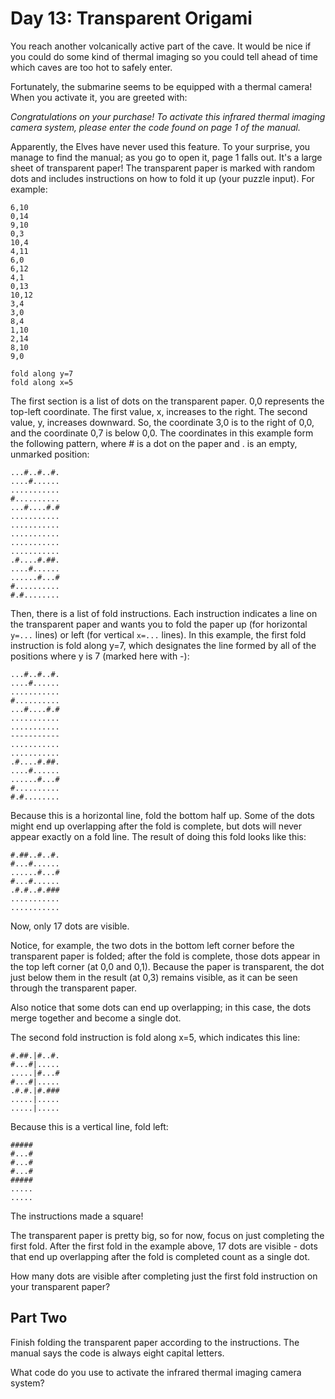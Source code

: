 # Day 13: Transparent Origami

You reach another volcanically active part of the cave. 
It would be nice if you could do some kind of thermal imaging so you could tell ahead of time which caves are too hot to safely enter.

Fortunately, the submarine seems to be equipped with a thermal camera! 
When you activate it, you are greeted with:

_Congratulations on your purchase! To activate this infrared thermal imaging
camera system, please enter the code found on page 1 of the manual._

Apparently, the Elves have never used this feature. To your surprise, you manage to find the manual; as you go to open it, page 1 falls out. 
It's a large sheet of transparent paper! 
The transparent paper is marked with random dots and includes instructions on how to fold it up (your puzzle input). 
For example:

```
6,10
0,14
9,10
0,3
10,4
4,11
6,0
6,12
4,1
0,13
10,12
3,4
3,0
8,4
1,10
2,14
8,10
9,0

fold along y=7
fold along x=5
```

The first section is a list of dots on the transparent paper. 0,0 represents the top-left coordinate. 
The first value, x, increases to the right. The second value, y, increases downward. 
So, the coordinate 3,0 is to the right of 0,0, and the coordinate 0,7 is below 0,0. 
The coordinates in this example form the following pattern, where # is a dot on the paper and . is an empty, unmarked position:

```
...#..#..#.
....#......
...........
#..........
...#....#.#
...........
...........
...........
...........
...........
.#....#.##.
....#......
......#...#
#..........
#.#........
```

Then, there is a list of fold instructions. 
Each instruction indicates a line on the transparent paper and wants you to fold the paper up 
(for horizontal `y=...` lines) or left (for vertical `x=...` lines). 
In this example, the first fold instruction is fold along y=7, which designates the line formed by all of the positions where y is 7 (marked here with -):

```
...#..#..#.
....#......
...........
#..........
...#....#.#
...........
...........
-----------
...........
...........
.#....#.##.
....#......
......#...#
#..........
#.#........
```

Because this is a horizontal line, fold the bottom half up. 
Some of the dots might end up overlapping after the fold is complete, but dots will never appear exactly on a fold line. 
The result of doing this fold looks like this:

```
#.##..#..#.
#...#......
......#...#
#...#......
.#.#..#.###
...........
...........
```

Now, only 17 dots are visible.

Notice, for example, the two dots in the bottom left corner before the transparent paper is folded; 
after the fold is complete, those dots appear in the top left corner (at 0,0 and 0,1). 
Because the paper is transparent, the dot just below them in the result (at 0,3) remains visible, as it can be seen through the transparent paper.

Also notice that some dots can end up overlapping; in this case, the dots merge together and become a single dot.

The second fold instruction is fold along x=5, which indicates this line:

```
#.##.|#..#.
#...#|.....
.....|#...#
#...#|.....
.#.#.|#.###
.....|.....
.....|.....
```

Because this is a vertical line, fold left:

```
#####
#...#
#...#
#...#
#####
.....
.....
```

The instructions made a square!

The transparent paper is pretty big, so for now, focus on just completing the first fold. 
After the first fold in the example above, 17 dots are visible - dots that end up overlapping after the fold is completed count as a single dot.

How many dots are visible after completing just the first fold instruction on your transparent paper?

## Part Two
Finish folding the transparent paper according to the instructions. The manual says the code is always eight capital letters.

What code do you use to activate the infrared thermal imaging camera system?

